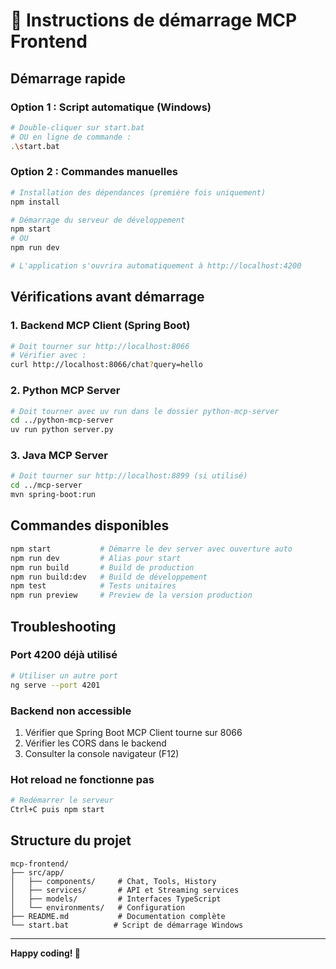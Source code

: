 # 🚀 Instructions de démarrage MCP Frontend

## Démarrage rapide

### Option 1 : Script automatique (Windows)
```bash
# Double-cliquer sur start.bat
# OU en ligne de commande :
.\start.bat
```

### Option 2 : Commandes manuelles
```bash
# Installation des dépendances (première fois uniquement)
npm install

# Démarrage du serveur de développement
npm start
# OU
npm run dev

# L'application s'ouvrira automatiquement à http://localhost:4200
```

## Vérifications avant démarrage

### 1. Backend MCP Client (Spring Boot)
```bash
# Doit tourner sur http://localhost:8066
# Vérifier avec :
curl http://localhost:8066/chat?query=hello
```

### 2. Python MCP Server
```bash
# Doit tourner avec uv run dans le dossier python-mcp-server
cd ../python-mcp-server
uv run python server.py
```

### 3. Java MCP Server  
```bash
# Doit tourner sur http://localhost:8899 (si utilisé)
cd ../mcp-server
mvn spring-boot:run
```

## Commandes disponibles

```bash
npm start           # Démarre le dev server avec ouverture auto
npm run dev         # Alias pour start
npm run build       # Build de production
npm run build:dev   # Build de développement
npm test            # Tests unitaires
npm run preview     # Preview de la version production
```

## Troubleshooting

### Port 4200 déjà utilisé
```bash
# Utiliser un autre port
ng serve --port 4201
```

### Backend non accessible
1. Vérifier que Spring Boot MCP Client tourne sur 8066
2. Vérifier les CORS dans le backend
3. Consulter la console navigateur (F12)

### Hot reload ne fonctionne pas
```bash
# Redémarrer le serveur
Ctrl+C puis npm start
```

## Structure du projet

```
mcp-frontend/
├── src/app/
│   ├── components/     # Chat, Tools, History
│   ├── services/       # API et Streaming services
│   ├── models/         # Interfaces TypeScript
│   └── environments/   # Configuration
├── README.md           # Documentation complète
└── start.bat          # Script de démarrage Windows
```

---
**Happy coding! 🚀**
